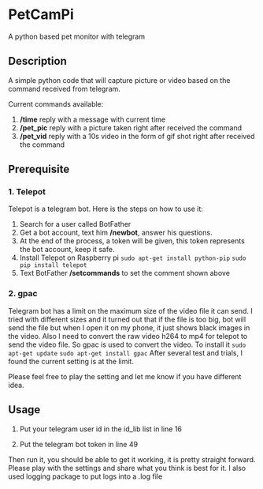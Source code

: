 # PetCamPi

A python based pet monitor with telegram

## Description

A simple python code that will capture picture or video based on the command received from telegram.

Current commands available:

1. **/time** reply with a message with current time
2. **/pet_pic** reply with a picture taken right after received the command
3. **/pet_vid** reply with a 10s video in the form of gif shot right after received the command

## Prerequisite

### 1. Telepot

Telepot is a telegram bot. Here is the steps on how to use it:

1. Search for a user called BotFather
2. Get a bot account, text him **/newbot**, answer his questions.
3. At the end of the process, a token will be given, this token represents the bot account, keep it safe.
4. Install Telepot on Raspberry pi
    `sudo apt-get install python-pip`
    `sudo pip install telepot`
5. Text BotFather **/setcommands** to set the comment shown above

### 2. gpac

Telegram bot has a limit on the maximum size of the video file it can send. I tried with different sizes and it turned out that if the file is too big, bot will send the file but when I open it on my phone, it just shows black images in the video.
Also I need to convert the raw video h264 to mp4 for telepot to send the video file. So gpac is used to convert the video.
To install it
    `sudo apt-get update`
    `sudo apt-get install gpac` 
After several test and trials, I found the current setting is at the limit.

Please feel free to play the setting and let me know if you have different idea.

## Usage 

1. Put your telegram user id in the id_lib list in line 16

2. Put the telegram bot token in line 49

Then run it, you should be able to get it working, it is pretty straight forward.
Please play with the settings and share what you think is best for it.
I also used logging package to put logs into a .log file
